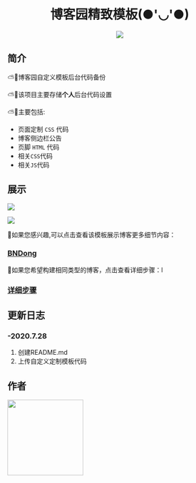 <div align=center>
  
# 博客园精致模板(●'◡'●)
  
<img src="https://images.cnblogs.com/cnblogs_com/occlive/1791167/o_200621140137catt.png">
</div>




简介
----
⛅🎈博客园自定义模板后台代码备份

⛅🎈该项目主要存储**个人**后台代码设置

⛅🎈主要包括:
* 页面定制 `CSS` 代码
* 博客侧边栏公告
* 页脚 `HTML` 代码
* 相关`CSS`代码
* 相关`JS`代码

展示
----
![](https://cdn.jsdelivr.net/gh/occlive/ImageStore//javabase/cnblogs1.png)

![](https://cdn.jsdelivr.net/gh/occlive/ImageStore//javabase/cnblogs2.png)

🎉如果您感兴趣,可以点击查看该模板展示博客更多细节内容：

### [BNDong][html]

🎉如果您希望构建相同类型的博客，点击查看详细步骤：l

### [详细步骤][detail]

[html]:https://www.cnblogs.com/bndong/
[detail]:https://github.com/BNDong/Cnblogs-Theme-SimpleMemory

更新日志
----
### -2020.7.28
1. 创建README.md
2. 上传自定义定制模板代码

作者
----

<a href="https://github.com/BNDong"><img src="https://cdn.jsdelivr.net/gh/occlive/ImageStore//javabase/21150911.png" width="170px" height="170px"/></a>
  

